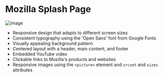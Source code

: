 # Mozilla Splash Page

![image](https://github.com/user-attachments/assets/0e2ac5a1-ce82-4c80-a353-b94050b4f0aa)

- Responsive design that adapts to different screen sizes
- Consistent typography using the 'Open Sans' font from Google Fonts
- Visually appealing background pattern
- Centered layout with a header, main content, and footer
- Embedded YouTube video
- Clickable links to Mozilla's products and websites
- Responsive images using the `<picture>` element and `srcset` and `sizes` attributes
